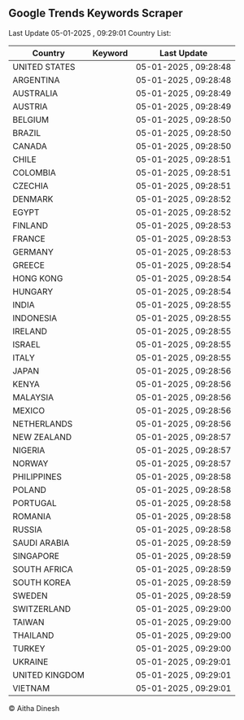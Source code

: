 
## Google Trends Keywords Scraper

Last Update 05-01-2025 , 09:29:01
Country List:

| Country | Keyword | Last Update |
| --- | --- | --- |
| UNITED STATES |  | 05-01-2025 , 09:28:48 |
| ARGENTINA |  | 05-01-2025 , 09:28:48 |
| AUSTRALIA |  | 05-01-2025 , 09:28:49 |
| AUSTRIA |  | 05-01-2025 , 09:28:49 |
| BELGIUM |  | 05-01-2025 , 09:28:50 |
| BRAZIL |  | 05-01-2025 , 09:28:50 |
| CANADA |  | 05-01-2025 , 09:28:50 |
| CHILE |  | 05-01-2025 , 09:28:51 |
| COLOMBIA |  | 05-01-2025 , 09:28:51 |
| CZECHIA |  | 05-01-2025 , 09:28:51 |
| DENMARK |  | 05-01-2025 , 09:28:52 |
| EGYPT |  | 05-01-2025 , 09:28:52 |
| FINLAND |  | 05-01-2025 , 09:28:53 |
| FRANCE |  | 05-01-2025 , 09:28:53 |
| GERMANY |  | 05-01-2025 , 09:28:53 |
| GREECE |  | 05-01-2025 , 09:28:54 |
| HONG KONG |  | 05-01-2025 , 09:28:54 |
| HUNGARY |  | 05-01-2025 , 09:28:54 |
| INDIA |  | 05-01-2025 , 09:28:55 |
| INDONESIA |  | 05-01-2025 , 09:28:55 |
| IRELAND |  | 05-01-2025 , 09:28:55 |
| ISRAEL |  | 05-01-2025 , 09:28:55 |
| ITALY |  | 05-01-2025 , 09:28:55 |
| JAPAN |  | 05-01-2025 , 09:28:56 |
| KENYA |  | 05-01-2025 , 09:28:56 |
| MALAYSIA |  | 05-01-2025 , 09:28:56 |
| MEXICO |  | 05-01-2025 , 09:28:56 |
| NETHERLANDS |  | 05-01-2025 , 09:28:56 |
| NEW ZEALAND |  | 05-01-2025 , 09:28:57 |
| NIGERIA |  | 05-01-2025 , 09:28:57 |
| NORWAY |  | 05-01-2025 , 09:28:57 |
| PHILIPPINES |  | 05-01-2025 , 09:28:58 |
| POLAND |  | 05-01-2025 , 09:28:58 |
| PORTUGAL |  | 05-01-2025 , 09:28:58 |
| ROMANIA |  | 05-01-2025 , 09:28:58 |
| RUSSIA |  | 05-01-2025 , 09:28:58 |
| SAUDI ARABIA |  | 05-01-2025 , 09:28:59 |
| SINGAPORE |  | 05-01-2025 , 09:28:59 |
| SOUTH AFRICA |  | 05-01-2025 , 09:28:59 |
| SOUTH KOREA |  | 05-01-2025 , 09:28:59 |
| SWEDEN |  | 05-01-2025 , 09:28:59 |
| SWITZERLAND |  | 05-01-2025 , 09:29:00 |
| TAIWAN |  | 05-01-2025 , 09:29:00 |
| THAILAND |  | 05-01-2025 , 09:29:00 |
| TURKEY |  | 05-01-2025 , 09:29:00 |
| UKRAINE |  | 05-01-2025 , 09:29:01 |
| UNITED KINGDOM |  | 05-01-2025 , 09:29:01 |
| VIETNAM |  | 05-01-2025 , 09:29:01 |

© Aitha Dinesh
